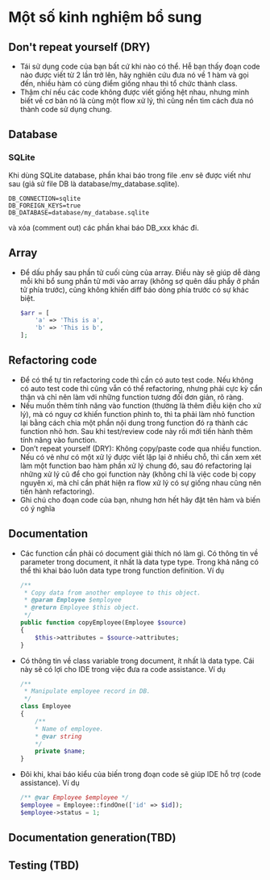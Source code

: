 # Một số kinh nghiệm bổ sung

## Don't repeat yourself (DRY)

* Tái sử dụng code của bạn bất cứ khi nào có thể. Hễ bạn thấy đoạn code nào được viết từ 2 lần trở lên, hãy nghiên cứu đưa nó về 1 hàm và gọi đến, nhiều hàm có cùng điểm giống nhau thì tổ chức thành class.
* Thậm chí nếu các code không được viết giống hệt nhau, nhưng mình biết về cơ bản nó là cùng một flow xử lý, thì cũng nền tìm cách đưa nó thành code sử dụng chung.

## Database

### SQLite

Khi dùng SQLite database, phần khai báo trong file .env sẽ được viết như sau (giả sử file DB là database/my_database.sqlite).
```env
DB_CONNECTION=sqlite
DB_FOREIGN_KEYS=true
DB_DATABASE=database/my_database.sqlite
```
và xóa (comment out) các phần khai báo DB_xxx khác đi.

## Array
* Để dấu phẩy sau phần tử cuối cùng của array.
  Điều này sẽ giúp dễ dàng mỗi khi bổ sung phần tử mới vào array (không sợ quên dấu phẩy ở phần tử phía trước), cũng không khiến diff báo dòng phía trước có sự khác biệt.
    ```php
    $arr = [
        'a' => 'This is a',
        'b' => 'This is b',
    ];
    ```

## Refactoring code

* Để có thể tự tin refactoring code thì cần có auto test code. Nếu không có auto test code thì cũng vẫn có thể refactoring, nhưng phải cực kỳ cẩn thận và chỉ nên làm với những function tương đối đơn giản, rõ ràng.
* Nếu muốn thêm tính năng vào function (thường là thêm điều kiện cho xử lý), mà có nguy cơ khiến function phình to, thì ta phải làm nhỏ function lại bằng cách chia một phần nội dung trong function đó ra thành các function nhỏ hơn. Sau khi test/review code này rồi mới tiến hành thêm tính năng vào function.
* Don’t repeat yourself (DRY): Không copy/paste code qua nhiều function. Nếu có vẻ như có một xử lý được viết lặp lại ở nhiều chỗ, thì cần xem xét làm một function bao hàm phần xử lý chung đó, sau đó refactoring lại những xử lý cũ để cho gọi function này (không chỉ là việc code bị copy nguyên xi, mà chỉ cần phát hiện ra flow xử lý có sự giống nhau cũng nên tiến hành refactoring).
* Ghi chú cho đoạn code của bạn, nhưng hơn hết hãy đặt tên hàm và biến có ý nghĩa

## Documentation

* Các function cần phải có document giải thích nó làm gì. Có thông tin về parameter trong document, ít nhất là data type type. Trong khả năng có thể thì khai báo luôn data type trong function definition.
  Ví dụ
    ```php
    /**
     * Copy data from another employee to this object.
     * @param Employee $employee
     * @return Employee $this object.
     */
    public function copyEmployee(Employee $source)
    {
        $this->attributes = $source->attributes;
    }
    ```
* Có thông tin về class variable trong document, ít nhất là data type. Cái này sẽ có lợi cho IDE trong việc đưa ra code assistance.
  Ví dụ
    ```php
    /**
     * Manipulate employee record in DB.
     */
    class Employee
    {
        /**
        * Name of employee.
        * @var string
        */
        private $name;
    }
    ```
* Đôi khi, khai báo kiểu của biến trong đoạn code sẽ giúp IDE hỗ trợ (code assistance).
  Ví dụ
    ```php
    /** @var Employee $employee */
    $employee = Employee::findOne(['id' => $id]);
    $employee->status = 1;
    ```

## Documentation generation(TBD)
## Testing (TBD)

